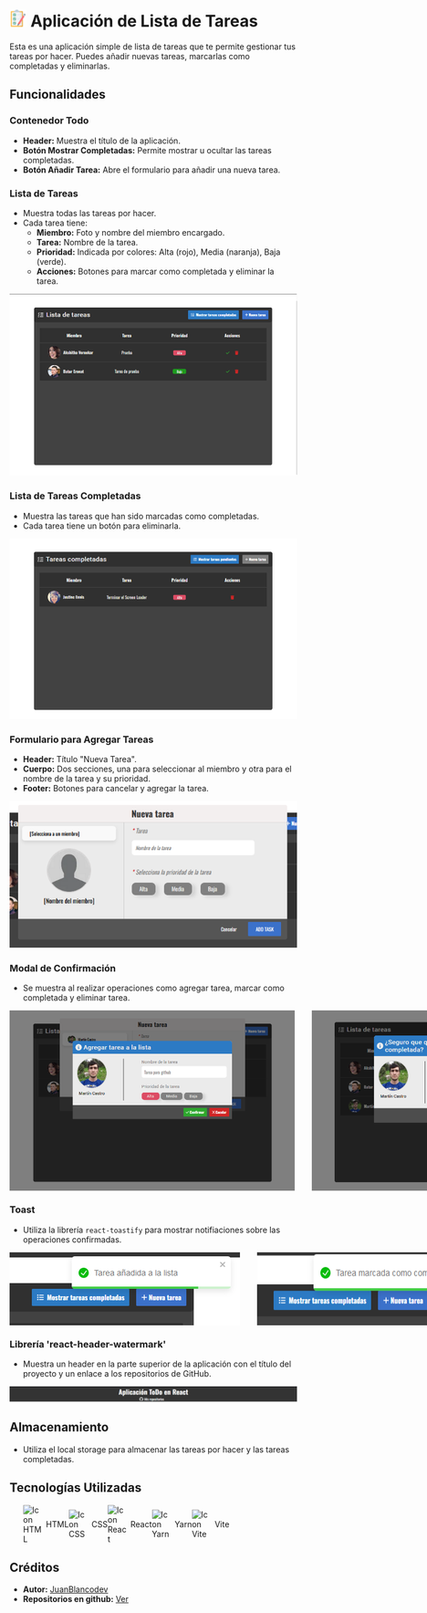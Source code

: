 # <img src="./public/assets/favicon.webp" alt="todo icon" width="30" /> Aplicación de Lista de Tareas

Esta es una aplicación simple de lista de tareas que te permite gestionar tus tareas por hacer. Puedes añadir nuevas tareas, marcarlas como completadas y eliminarlas.

## Funcionalidades

### Contenedor Todo

- **Header:** Muestra el título de la aplicación.
- **Botón Mostrar Completadas:** Permite mostrar u ocultar las tareas completadas.
- **Botón Añadir Tarea:** Abre el formulario para añadir una nueva tarea.

### Lista de Tareas

- Muestra todas las tareas por hacer.
- Cada tarea tiene:
  - **Miembro:** Foto y nombre del miembro encargado.
  - **Tarea:** Nombre de la tarea.
  - **Prioridad:** Indicada por colores: Alta (rojo), Media (naranja), Baja (verde).
  - **Acciones:** Botones para marcar como completada y eliminar la tarea.

![Lista de tareas](./screenshots/todo-list.png)

### Lista de Tareas Completadas

- Muestra las tareas que han sido marcadas como completadas.
- Cada tarea tiene un botón para eliminarla.

![Lista de tareas completadas](./screenshots/completed-list.png)

### Formulario para Agregar Tareas

- **Header:** Título "Nueva Tarea".
- **Cuerpo:** Dos secciones, una para seleccionar al miembro y otra para el nombre de la tarea y su prioridad.
- **Footer:** Botones para cancelar y agregar la tarea.

![Formulario de nueva tarea](./screenshots/form.png)

### Modal de Confirmación

- Se muestra al realizar operaciones como agregar tarea, marcar como completada y eliminar tarea.

<div style="display: flex; align-item: center; gap: 30px; width: 800px;overflow-x: auto;">
  <img src="./screenshots/modal-new-task.png" alt="Modal nueva tarea" width="500" />
  <img src="./screenshots/modal-confirm-task-completed.png" alt="Modal tarea completada" width="500" />
  <img src="./screenshots/modal-delete-task.png" alt="Modal eliminar tarea" width="500" />
</div>

### Toast

- Utiliza la librería `react-toastify` para mostrar notifiaciones sobre las operaciones confirmadas.

<div style="display: flex; align-item: center; gap: 30px; width: 800px;overflow-x: auto;">
  <img src="./screenshots/toast-tas-added.png" alt="Toast nueva tarea" width="500" />
  <img src="./screenshots/toast-task-mark-as-completed.png" alt="Toast tarea completada" width="500" />
  <img src="./screenshots/toast-task-deleted.png" alt="Toast eliminar tarea" width="500" />
</div>

### Librería 'react-header-watermark'

- Muestra un header en la parte superior de la aplicación con el título del proyecto y un enlace a los repositorios de GitHub.

![Header Watermark](./screenshots/header-watermark.png)

## Almacenamiento

- Utiliza el local storage para almacenar las tareas por hacer y las tareas completadas.

## Tecnologías Utilizadas

<ul style="list-style:none; display: flex; gap: 15;">
  <li style="display: flex; align-items: center; gap: 5px;">
    <img src="https://upload.wikimedia.org/wikipedia/commons/thumb/6/61/HTML5_logo_and_wordmark.svg/128px-HTML5_logo_and_wordmark.svg.png" width="35" alt="Icon HTML" />
    HTML
  </li>
  <li style="display: flex; align-items: center; gap: 5px;">
    <img src="https://upload.wikimedia.org/wikipedia/commons/thumb/d/d5/CSS3_logo_and_wordmark.svg/128px-CSS3_logo_and_wordmark.svg.png" width="35" alt="Icon CSS" />
    CSS
  </li>
  <li style="display: flex; align-items: center; gap: 5px;">
    <img src="https://upload.wikimedia.org/wikipedia/commons/thumb/a/a7/React-icon.svg/128px-React-icon.svg.png" width="35" alt="Icon React" />
    React
  </li>
  <li style="display: flex; align-items: center; gap: 5px;">
    <img src="https://upload.wikimedia.org/wikipedia/commons/thumb/1/11/Yarn-logo-kitten.svg/640px-Yarn-logo-kitten.svg.png" width="35" alt="Icon Yarn" />
    Yarn
  </li>
  <li style="display: flex; align-items: center; gap: 5px;">
    <img src="https://upload.wikimedia.org/wikipedia/commons/thumb/f/f1/Vitejs-logo.svg/640px-Vitejs-logo.svg.png" width="35" alt="Icon Vite" />
    Vite
  </li>
</ul>

## Créditos

- **Autor:** [JuanBlancodev](https://github.com/JuanBlancodev)<br>
- **Repositorios en github:** [Ver](https://github.com/JuanBlancodev?tab=repositories)
